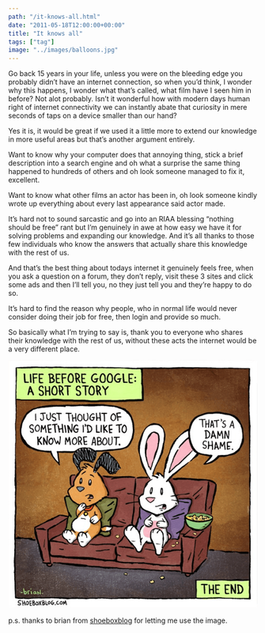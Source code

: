 ```yaml
---
path: "/it-knows-all.html"
date: "2011-05-18T12:00:00+00:00"
title: "It knows all"
tags: ["tag"]
image: "../images/balloons.jpg"
---
```


Go back 15 years in your life, unless you were on the bleeding edge you probably didn’t have an internet connection, so when you’d think, I wonder why this happens, I wonder what that’s called, what film have I seen him in before? Not alot probably.
Isn’t it wonderful how with modern days human right of internet connectivity we can instantly abate that curiosity in mere seconds of taps on a device smaller than our hand?

Yes it is, it would be great if we used it a little more to extend our knowledge in more useful areas but that’s another argument entirely.

Want to know why your computer does that annoying thing, stick a brief description into a search engine and oh what a surprise the same thing happened to hundreds of others and oh look someone managed to fix it, excellent.

Want to know what other films an actor has been in, oh look someone kindly wrote up everything about every last appearance said actor made.

It’s hard not to sound sarcastic and go into an RIAA blessing “nothing should be free” rant but I’m genuinely in awe at how easy we have it for solving problems and expanding our knowledge. And it’s all thanks to those few individuals who know the answers that actually share this knowledge with the rest of us.

And that’s the best thing about todays internet it genuinely feels free, when you ask a question on a forum, they don’t reply, visit these 3 sites and click some ads and then I’ll tell you, no they just tell you and they’re happy to do so.

It’s hard to find the reason why people, who in normal life would never consider doing their job for free, then login and provide so much.

So basically what I’m trying to say is, thank you to everyone who shares their knowledge with the rest of us, without these acts the internet would be a very different place.

![dual monitor](life-before-google.png)

p.s. thanks to brian from [shoeboxblog](http://www.shoeboxblog.com/) for letting me use the image.

